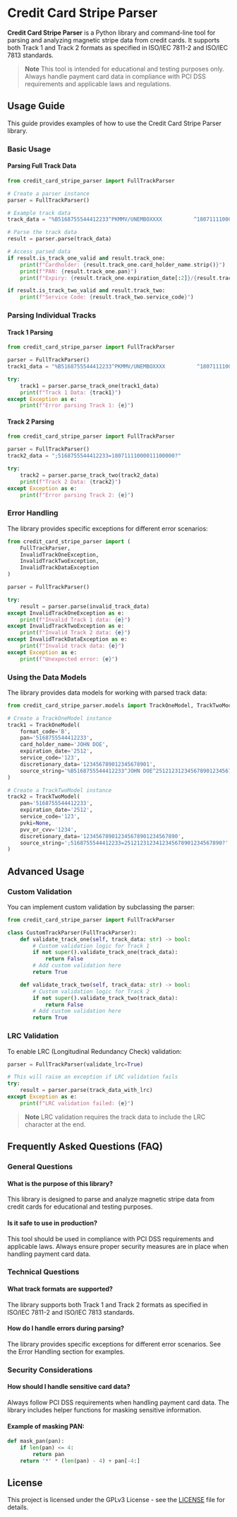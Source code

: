 # Credit Card Stripe Parser

**Credit Card Stripe Parser** is a Python library and command-line tool for parsing and analyzing magnetic stripe data from credit cards. It supports both Track 1 and Track 2 formats as specified in ISO/IEC 7811-2 and ISO/IEC 7813 standards.

> **Note**
> This tool is intended for educational and testing purposes only. Always handle payment card data in compliance with PCI DSS requirements and applicable laws and regulations.

## Usage Guide

This guide provides examples of how to use the Credit Card Stripe Parser library.

### Basic Usage

#### Parsing Full Track Data

```python
from credit_card_stripe_parser import FullTrackParser

# Create a parser instance
parser = FullTrackParser()

# Example track data
track_data = "%B5168755544412233^PKMMV/UNEMBOXXXX          ^1807111100000000000000111000000?;5168755544412233=18071111000011100000?"

# Parse the track data
result = parser.parse(track_data)

# Access parsed data
if result.is_track_one_valid and result.track_one:
    print(f"Cardholder: {result.track_one.card_holder_name.strip()}")
    print(f"PAN: {result.track_one.pan}")
    print(f"Expiry: {result.track_one.expiration_date[:2]}/{result.track_one.expiration_date[2:]}")

if result.is_track_two_valid and result.track_two:
    print(f"Service Code: {result.track_two.service_code}")
```

### Parsing Individual Tracks

#### Track 1 Parsing

```python
from credit_card_stripe_parser import FullTrackParser

parser = FullTrackParser()
track1_data = "%B5168755544412233^PKMMV/UNEMBOXXXX          ^1807111100000000000000111000000?"

try:
    track1 = parser.parse_track_one(track1_data)
    print(f"Track 1 Data: {track1}")
except Exception as e:
    print(f"Error parsing Track 1: {e}")
```

#### Track 2 Parsing

```python
from credit_card_stripe_parser import FullTrackParser

parser = FullTrackParser()
track2_data = ";5168755544412233=18071111000011100000?"

try:
    track2 = parser.parse_track_two(track2_data)
    print(f"Track 2 Data: {track2}")
except Exception as e:
    print(f"Error parsing Track 2: {e}")
```

### Error Handling

The library provides specific exceptions for different error scenarios:

```python
from credit_card_stripe_parser import (
    FullTrackParser,
    InvalidTrackOneException,
    InvalidTrackTwoException,
    InvalidTrackDataException
)

parser = FullTrackParser()

try:
    result = parser.parse(invalid_track_data)
except InvalidTrackOneException as e:
    print(f"Invalid Track 1 data: {e}")
except InvalidTrackTwoException as e:
    print(f"Invalid Track 2 data: {e}")
except InvalidTrackDataException as e:
    print(f"Invalid track data: {e}")
except Exception as e:
    print(f"Unexpected error: {e}")
```

### Using the Data Models

The library provides data models for working with parsed track data:

```python
from credit_card_stripe_parser.models import TrackOneModel, TrackTwoModel

# Create a TrackOneModel instance
track1 = TrackOneModel(
    format_code='B',
    pan='5168755544412233',
    card_holder_name='JOHN DOE',
    expiration_date='2512',
    service_code='123',
    discretionary_data='123456789012345678901',
    source_string='%B5168755544412233^JOHN DOE^251212312345678901234567890?'
)

# Create a TrackTwoModel instance
track2 = TrackTwoModel(
    pan='5168755544412233',
    expiration_date='2512',
    service_code='123',
    pvki=None,
    pvv_or_cvv='1234',
    discretionary_data='123456789012345678901234567890',
    source_string=';5168755544412233=2512123123412345678901234567890?'
)
```

## Advanced Usage

### Custom Validation

You can implement custom validation by subclassing the parser:

```python
from credit_card_stripe_parser import FullTrackParser

class CustomTrackParser(FullTrackParser):
    def validate_track_one(self, track_data: str) -> bool:
        # Custom validation logic for Track 1
        if not super().validate_track_one(track_data):
            return False
        # Add custom validation here
        return True

    def validate_track_two(self, track_data: str) -> bool:
        # Custom validation logic for Track 2
        if not super().validate_track_two(track_data):
            return False
        # Add custom validation here
        return True
```

### LRC Validation

To enable LRC (Longitudinal Redundancy Check) validation:

```python
parser = FullTrackParser(validate_lrc=True)

# This will raise an exception if LRC validation fails
try:
    result = parser.parse(track_data_with_lrc)
except Exception as e:
    print(f"LRC validation failed: {e}")
```
> **Note**
> LRC validation requires the track data to include the LRC character at the end.

## Frequently Asked Questions (FAQ)

### General Questions

#### What is the purpose of this library?
This library is designed to parse and analyze magnetic stripe data from credit cards for educational and testing purposes.

#### Is it safe to use in production?
This tool should be used in compliance with PCI DSS requirements and applicable laws. Always ensure proper security measures are in place when handling payment card data.

### Technical Questions

#### What track formats are supported?
The library supports both Track 1 and Track 2 formats as specified in ISO/IEC 7811-2 and ISO/IEC 7813 standards.

#### How do I handle errors during parsing?
The library provides specific exceptions for different error scenarios. See the Error Handling section for examples.

### Security Considerations

#### How should I handle sensitive card data?
Always follow PCI DSS requirements when handling payment card data. The library includes helper functions for masking sensitive information.

#### Example of masking PAN:

```python
def mask_pan(pan):
    if len(pan) <= 4:
        return pan
    return '*' * (len(pan) - 4) + pan[-4:]
```

## License

This project is licensed under the GPLv3 License - see the [LICENSE](LICENSE) file for details.
